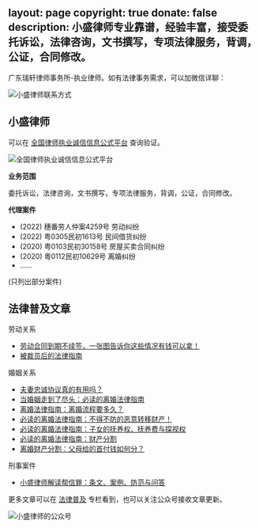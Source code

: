 layout: page
copyright: true
donate: false
description: 小盛律师专业靠谱，经验丰富，接受委托诉讼，法律咨询，文书撰写，专项法律服务，背调，公证，合同修改。
---

广东瑞轩律师事务所-执业律师。如有法律事务需求，可以加微信详聊：

![小盛律师联系方式](https://slefboot-1251736664.cos.ap-beijing.myqcloud.com/20230721_lawer_sheng_wx_small.png)

## 小盛律师

可以在 [全国律师执业诚信信息公式平台](https://credit.acla.org.cn/) 查询验证。

![全国律师执业诚信信息公式平台](https://slefboot-1251736664.cos.ap-beijing.myqcloud.com/20230909_lawer_sheng_rui.png)

**业务范围**

委托诉讼，法律咨询，文书撰写，专项法律服务，背调，公证，合同修改。

**代理案件**

- (2022) 穗番劳人仲案4259号 劳动纠纷
- (2022) 粤0305民初1613号 民间借货纠纷
- (2020) 粤0103民初30158号 房屋买卖合同纠纷
- (2020) 粵0112民初10629号 离婚纠纷
- ......

(只列出部分案件)

## 法律普及文章

劳动关系
- [劳动合同到期不续签，一张图告诉你这些情况有钱可以拿！](https://selfboot.cn/2023/08/23/employment_renewal/)
- [被裁员后的法律指南](https://selfboot.cn/2023/06/06/gpt4_lawer_helper/)

婚姻关系

- [夫妻忠诚协议真的有用吗？](https://selfboot.cn/2023/08/21/loyalty-agreement/)
- [当婚姻走到了尽头：必读的离婚法律指南](https://selfboot.cn/2023/07/21/divorce_legal_knowlage/)
- [离婚法律指南：离婚流程要多久？](https://selfboot.cn/2023/08/05/divorce_legal_longtime/)
- [必读的离婚法律指南：不得不防的恶意转移财产！](https://selfboot.cn/2023/09/08/divorce_money_hide/)
- [必读的离婚法律指南：子女的抚养权、抚养费与探视权](https://selfboot.cn/2023/08/13/divorce_legal_children/)
- [必读的离婚法律指南：财产分割](https://selfboot.cn/2023/07/23/divorce_legal_money/)
- [离婚财产分割：父母给的首付钱如何分？](https://selfboot.cn/2023/07/29/divorce_legal_money_parent/)

刑事案件
- [小盛律师解读帮信罪：条文、案例、防范与问答](https://selfboot.cn/2023/08/16/assisting_in_fraud/)

更多文章可以在 [法律普及](https://selfboot.cn/categories/%E6%B3%95%E5%BE%8B%E6%99%AE%E5%8F%8A/) 专栏看到，也可以关注公众号接收文章更新。

![小盛律师的公众号](https://slefboot-1251736664.cos.ap-beijing.myqcloud.com/20230721_wx_qrcode.png)
